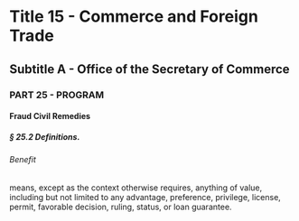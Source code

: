 
# Title 15 - Commerce and Foreign Trade
## Subtitle A - Office of the Secretary of Commerce
### PART 25 - PROGRAM
#### Fraud Civil Remedies
##### § 25.2 Definitions.
###### Benefit

means, except as the context otherwise requires, anything of value, including but not limited to any advantage, preference, privilege, license, permit, favorable decision, ruling, status, or loan guarantee.
